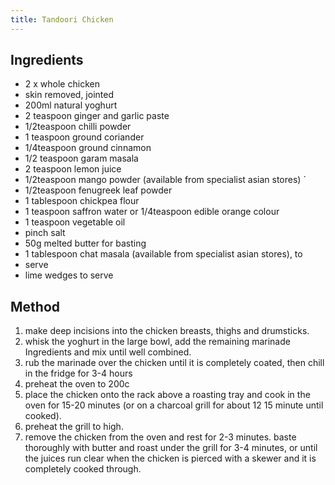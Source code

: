 ```yaml
---
title: Tandoori Chicken
---
```


## Ingredients

-   2 x whole chicken
-   skin removed, jointed
-   200ml natural yoghurt
-   2 teaspoon ginger and garlic paste
-   1/2teaspoon chilli powder
-   1 teaspoon ground coriander
-   1/4teaspoon ground cinnamon
-   1/2 teaspoon garam masala
-   2 teaspoon lemon juice
-   1/2teaspoon mango powder (available from specialist asian stores) \`
-   1/2teaspoon fenugreek leaf powder
-   1 tablespoon chickpea flour
-   1 teaspoon saffron water or 1/4teaspoon edible orange colour
-   1 teaspoon vegetable oil
-   pinch salt
-   50g melted butter for basting
-   1 tablespoon chat masala (available from specialist asian stores), to
-   serve
-   lime wedges to serve

## Method

1.  make deep incisions into the chicken breasts, thighs and drumsticks.
2.  whisk the yoghurt in the large bowl, add the remaining marinade Ingredients and mix until well combined.
3.  rub the marinade over the chicken until it is completely coated, then chill in the fridge for 3-4 hours
4.  preheat the oven to 200c
5.  place the chicken onto the rack above a roasting tray and cook in the oven for 15-20 minutes (or on a charcoal grill for about 12 15 minute until cooked).
6.  preheat the grill to high.
7.  remove the chicken from the oven and rest for 2-3 minutes. baste thoroughly with butter and roast under the grill for 3-4 minutes, or until the juices run clear when the chicken is pierced with a skewer and it is completely cooked through.
